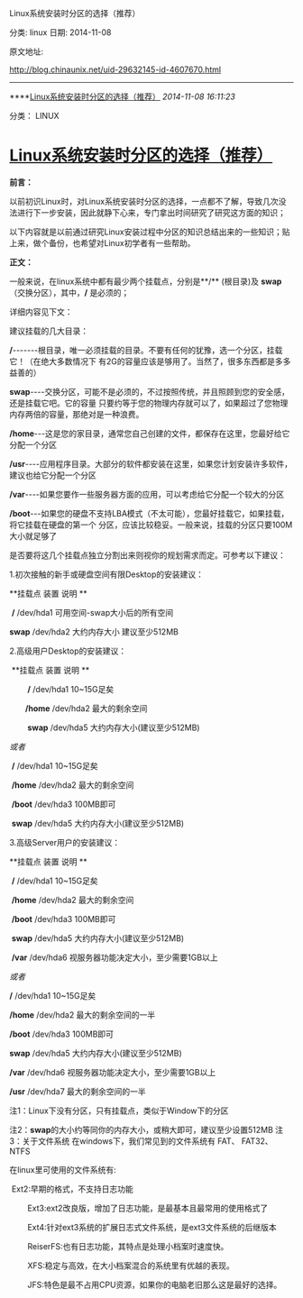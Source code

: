 Linux系统安装时分区的选择（推荐）

分类: linux
日期: 2014-11-08

原文地址: 

http://blog.chinaunix.net/uid-29632145-id-4607670.html

------

****[Linux系统安装时分区的选择（推荐）]() *2014-11-08 16:11:23*

分类： LINUX

# [Linux系统安装时分区的选择（推荐）](http://www.cnblogs.com/gylei/archive/2011/12/04/2275987.html)

**前言：**

以前初识Linux时，对Linux系统安装时分区的选择，一点都不了解，导致几次没法进行下一步安装，因此就静下心来，专门拿出时间研究了研究这方面的知识；

以下内容就是以前通过研究Linux安装过程中分区的知识总结出来的一些知识；贴上来，做个备份，也希望对Linux初学者有一些帮助。

**正文：**

一般来说，在linux系统中都有最少两个挂载点，分别是**/** (根目录)及 **swap**（交换分区），其中，**/** 是必须的；

详细内容见下文：

建议挂载的几大目录：

**/**-------根目录，唯一必须挂载的目录。不要有任何的犹豫，选一个分区，挂载它！（在绝大多数情况下  有2G的容量应该是够用了。当然了，很多东西都是多多益善的）

**swap**----交换分区，可能不是必须的，不过按照传统，并且照顾到您的安全感，还是挂载它吧。它的容量  只要约等于您的物理内存就可以了，如果超过了您物理内存两倍的容量，那绝对是一种浪费。

**/home**---这是您的家目录，通常您自己创建的文件，都保存在这里，您最好给它分配一个分区

**/usr**----应用程序目录。大部分的软件都安装在这里，如果您计划安装许多软件，建议也给它分配一个分区

**/var**----如果您要作一些服务器方面的应用，可以考虑给它分配一个较大的分区

**/boot**---如果您的硬盘不支持LBA模式（不太可能），您最好挂载它，如果挂载，将它挂载在硬盘的第一个  分区，应该比较稳妥。一般来说，挂载的分区只要100M大小就足够了

 

是否要将这几个挂载点独立分割出来则视你的规划需求而定。可参考以下建议：

1.初次接触的新手或硬盘空间有限Desktop的安装建议：

   **挂载点        装置                      说明    **

​     **/**           /dev/hda1        可用空间-swap大小后的所有空间    

   **swap**       /dev/hda2         大约内存大小 建议至少512MB

2.高级用户Desktop的安装建议：

​       **挂载点        装置                      说明    **

　 　**/**               /dev/hda1                10~15G足矣    

 　　**/home**       /dev/hda2              最大的剩余空间    

　 　**swap**         /dev/hda5         大约内存大小(建议至少512MB)

*或者*      

​       **/**               /dev/hda1                10~15G足矣    

​      **/home**       /dev/hda2              最大的剩余空间    

​      **/boot**        /dev/hda3                 100MB即可    

​      **swap**         /dev/hda5         大约内存大小(建议至少512MB)

3.高级Server用户的安装建议：

   **挂载点           装置                      说明   ** 

​    **/**               /dev/hda1               10~15G足矣    

​    **/home**       /dev/hda2              最大的剩余空间    

​    **/boot**         /dev/hda3                100MB即可    

​    **swap**         /dev/hda5        大约内存大小(建议至少512MB)    

​    **/var**          /dev/hda6      视服务器功能决定大小，至少需要1GB以上

*或者*

   **/**                 /dev/hda1               10~15G足矣    

   **/home**         /dev/hda2              最大的剩余空间的一半    

   **/boot**          /dev/hda3                100MB即可    

  **swap**           /dev/hda5        大约内存大小(建议至少512MB)    

   **/var**            /dev/hda6      视服务器功能决定大小，至少需要1GB以上    

   **/usr**            /dev/hda7              最大的剩余空间的一半

 注1：Linux下没有分区，只有挂载点，类似于Window下的分区

 注2：**swap**的大小约等同你的内存大小，或稍大即可，建议至少设置512MB 注3：关于文件系统    在windows下，我们常见到的文件系统有 FAT、 FAT32、 NTFS

在linux里可使用的文件系统有:

​       Ext2:早期的格式，不支持日志功能    

　　 Ext3:ext2改良版，增加了日志功能，是最基本且最常用的使用格式了        

　　 Ext4:针对ext3系统的扩展日志式文件系统，是ext3文件系统的后继版本          

　　 ReiserFS:也有日志功能，其特点是处理小档案时速度快。          

　 　XFS:稳定与高效，在大小档案混合的系统里有优越的表现。          

　 　JFS:特色是最不占用CPU资源，如果你的电脑老旧那么这是最好的选择。